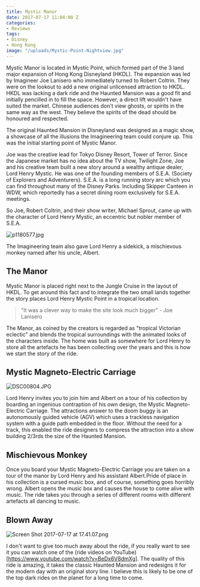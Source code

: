 ```yaml
---
title: Mystic Manor
date: 2017-07-17 11:04:00 Z
categories:
- Reviews
tags:
- Disney
- Hong Kong
image: "/uploads/Mystic-Point-Nightview.jpg"
---
```


Mystic Manor is located in Mystic Point, which formed part of the 3 land major expansion of Hong Kong Disneyland (HKDL). The expansion was led by Imagineer Joe Lanisero who immediately turned to Robert Coltrin. They were on the lookout to add a new original unlicensed attraction to HKDL. HKDL was lacking a dark ride and the Haunted Mansion was a good fit and initially pencilled in to fill the space. However, a direct lift wouldn't have suited the market. Chinese audiences don't view ghosts, or spirits in the same way as the west. They believe the spirits of the dead should be honoured and respected.

The original Haunted Mansion in Disneyland was designed as a magic show, a showcase of all the illusions the Imagineering team could conjure up. This was the initial starting point of Mystic Manor.

Joe was the creative lead for Tokyo Disney Resort, Tower of Terror. Since the Japanese market has no idea about the TV show, Twilight Zone, Joe and his creative team built a new story around a wealthy antique dealer, Lord Henry Mystic. He was one of the founding members of S.E.A. (Society of Explorers and Adventurers). S.E.A. is a long running story arc which you can find throughout many of the Disney Parks. Including Skipper Canteen in WDW, which reportedly has a secret dining room exclusively for S.E.A. meetings.

So Joe, Robert Coltrin, and their show writer, Michael Sprout, came up with the character of Lord Henry Mystic, an eccentric but nobler member of S.E.A. 

![p1180577.jpg](/uploads/p1180577.jpg)

The Imagineering team also gave Lord Henry a sidekick, a mischievous monkey named after his uncle, Albert. 

## The Manor

Mystic Manor is placed right next to the Jungle Cruise in the layout of HKDL. To get around this fact and to integrate the two small lands together the story places Lord Henry Mystic Point in a tropical location.

> "It was a clever way to make the site look much bigger" - Joe Lanisero

The Manor, as coined by the creators is regarded as "tropical Victorian eclectic" and blends the tropical surroundings with the animated looks of the characters inside. The home was built as somewhere for Lord Henry to store all the artefacts he has been collecting over the years and this is how we start the story of the ride.

## Mystic Magneto-Electric Carriage

![DSC00804.JPG](/uploads/DSC00804.JPG)

Lord Henry invites you to join him and Albert on a tour of his collection by boarding an ingenious contraption of his own design, the Mystic Magneto-Electric Carriage. The attractions answer to the doom buggy is an autonomously guided vehicle (AGV) which uses a trackless navigation system with a guide path embedded in the floor. Without the need for a track, this enabled the ride designers to compress the attraction into a show building 2/3rds the size of the Haunted Mansion.

## Mischievous Monkey

Once you board your Mystic Magneto-Electric Carriage you are taken on a tour of the manor by Lord Henry and his assistant Albert.Pride of place in his collection is a cursed music box, and of course, something goes horribly wrong. Albert opens the music box and causes the house to come alive with music. The ride takes you through a series of different rooms with different artefacts all dancing to music.

## Blown Away

![Screen Shot 2017-07-17 at 17.41.07.png](/uploads/Screen%20Shot%202017-07-17%20at%2017.41.07.png)

I don't want to give too much away about the ride, if you really want to see it you can watch one of the (ride videos on YouTube)[https://www.youtube.com/watch?v=BeDx6V8dmXg]. The quality of this ride is amazing, it takes the classic Haunted Mansion and redesigns it for the modern day with an original story line. I believe this is likely to be one of the top dark rides on the planet for a long time to come.